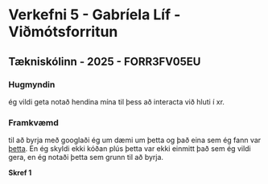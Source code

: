 # Verkefni 5 - Gabríela Líf - Viðmótsforritun

## Tækniskólinn - 2025 - FORR3FV05EU


### Hugmyndin
ég vildi geta notað hendina mína til þess að interacta við hluti í xr.



### Framkvæmd
til að byrja með googlaði ég um dæmi um þetta og það eina sem ég fann var [þetta](https://tympanus.net/codrops/2024/10/24/creating-a-3d-hand-controller-using-a-webcam-with-mediapipe-and-three-js/). En ég skyldi ekki kóðan plús þetta var ekki einmitt það sem ég vildi gera, en ég notaði þetta sem grunn til að byrja.

**Skref 1**
